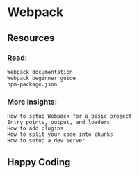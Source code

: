 # Webpack
## Resources
### Read:
    Webpack documentation
    Webpack beginner guide
    npm-package.json
### More insights:
    How to setup Webpack for a basic project
    Entry points, output, and loaders
    How to add plugins
    How to split your code into chunks
    How to setup a dev server
## Happy Coding
